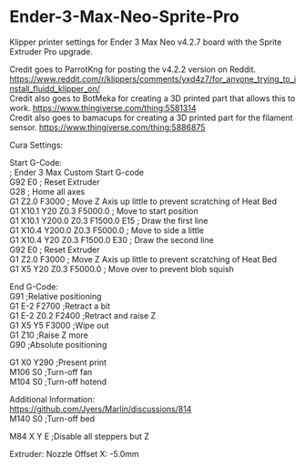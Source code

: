 # Ender-3-Max-Neo-Sprite-Pro
Klipper printer settings for Ender 3 Max Neo v4.2.7 board with the Sprite Extruder Pro upgrade. 

Credit goes to ParrotKng for posting the v4.2.2 version on Reddit. https://www.reddit.com/r/klippers/comments/yxd4z7/for_anyone_trying_to_install_fluidd_klipper_on/ <br />
Credit also goes to BotMeka for creating a 3D printed part that allows this to work. https://www.thingiverse.com/thing:5581314 <br />
Credit also goes to bamacups for creating a 3D printed part for the filament sensor. https://www.thingiverse.com/thing:5886875 <br />


Cura Settings:<br />

Start G-Code:<br />
; Ender 3 Max Custom Start G-code<br />
G92 E0 ; Reset Extruder<br />
G28 ; Home all axes<br />
G1 Z2.0 F3000 ; Move Z Axis up little to prevent scratching of Heat Bed<br />
G1 X10.1 Y20 Z0.3 F5000.0 ; Move to start position<br />
G1 X10.1 Y200.0 Z0.3 F1500.0 E15 ; Draw the first line<br />
G1 X10.4 Y200.0 Z0.3 F5000.0 ; Move to side a little<br />
G1 X10.4 Y20 Z0.3 F1500.0 E30 ; Draw the second line<br />
G92 E0 ; Reset Extruder<br />
G1 Z2.0 F3000 ; Move Z Axis up little to prevent scratching of Heat Bed<br />
G1 X5 Y20 Z0.3 F5000.0 ; Move over to prevent blob squish<br />

End G-Code:<br />
G91 ;Relative positioning<br />
G1 E-2 F2700 ;Retract a bit<br />
G1 E-2 Z0.2 F2400 ;Retract and raise Z<br />
G1 X5 Y5 F3000 ;Wipe out<br />
G1 Z10 ;Raise Z more<br />
G90 ;Absolute positioning<br />

G1 X0 Y290 ;Present print<br />
M106 S0 ;Turn-off fan<br />
M104 S0 ;Turn-off hotend<br />

Additional Information:<br />
https://github.com/Jyers/Marlin/discussions/814<br />
M140 S0 ;Turn-off bed<br />

M84 X Y E ;Disable all steppers but Z<br />

Extruder:
Nozzle Offset X: -5.0mm
